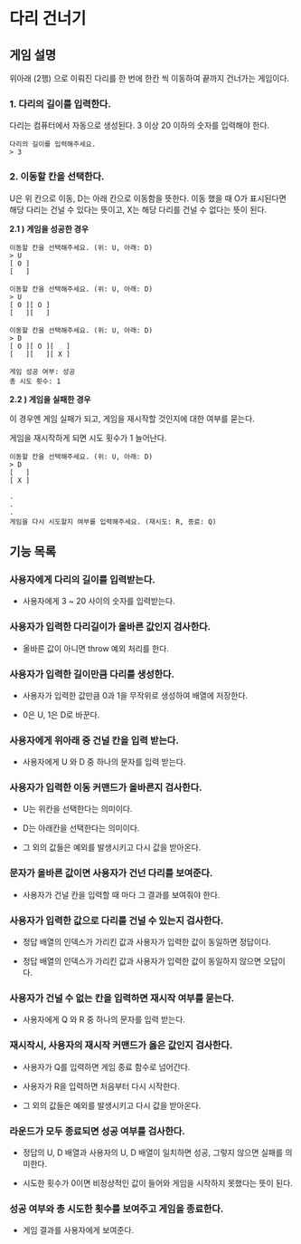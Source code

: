 # 다리 건너기

## 게임 설명

위아래 (2행) 으로 이뤄진 다리를 한 번에 한칸 씩 이동하여 끝까지 건너가는 게임이다.

### 1. 다리의 길이를 입력한다.

다리는 컴퓨터에서 자동으로 생성된다. 3 이상 20 이하의 숫자를 입력해야 한다.

```
다리의 길이를 입력해주세요. 
> 3
```

### 2. 이동할 칸을 선택한다.

U은 위 칸으로 이동, D는 아래 칸으로 이동함을 뜻한다. 이동 했을 때 O가 표시된다면 해당 다리는 건널 수 있다는 뜻이고, X는 해당 다리를 건널 수 없다는 뜻이 된다.

**2.1 ) 게임을 성공한 경우**

```
이동할 칸을 선택해주세요. (위: U, 아래: D)
> U
[ O ]
[   ]

이동할 칸을 선택해주세요. (위: U, 아래: D)
> U
[ O ][ O ]
[   ][   ]

이동할 칸을 선택해주세요. (위: U, 아래: D)
> D
[ O ][ O ][   ]
[   ][   ][ X ]

게임 성공 여부: 성공
총 시도 횟수: 1
```
**2.2 ) 게임을 실패한 경우**

이 경우엔 게임 실패가 되고, 게임을 재시작할 것인지에 대한 여부를 묻는다.

게임을 재시작하게 되면 시도 횟수가 1 늘어난다.

```
이동할 칸을 선택해주세요. (위: U, 아래: D)
> D
[   ]
[ X ]

.
.
.
게임을 다시 시도할지 여부를 입력해주세요. (재시도: R, 종료: Q)
```


    
## 기능 목록

### 사용자에게 다리의 길이를 입력받는다.

- 사용자에게 3 ~ 20 사이의 숫자를 입력받는다.

### 사용자가 입력한 다리길이가 올바른 값인지 검사한다.

- 올바른 값이 아니면 throw 예외 처리를 한다.

### 사용자가 입력한 길이만큼 다리를 생성한다.

- 사용자가 입력한 값만큼 0과 1을 무작위로 생성하여 배열에 저장한다.

- 0은 U, 1은 D로 바꾼다.

### 사용자에게 위아래 중 건널 칸을 입력 받는다.

- 사용자에게 U 와 D 중 하나의 문자를 입력 받는다.

### 사용자가 입력한 이동 커맨드가 올바른지 검사한다.

- U는 위칸을 선택한다는 의미이다.

- D는 아래칸을 선택한다는 의미이다.

- 그 외의 값들은 예외를 발생시키고 다시 값을 받아온다.

### 문자가 올바른 값이면 사용자가 건넌 다리를 보여준다.

- 사용자가 건널 칸을 입력할 때 마다 그 결과를 보여줘야 한다.

### 사용자가 입력한 값으로 다리를 건널 수 있는지 검사한다.

- 정답 배열의 인덱스가 가리킨 값과 사용자가 입력한 값이 동일하면 정답이다.

- 정답 배열의 인덱스가 가리킨 값과 사용자가 입력한 값이 동일하지 않으면 오답이다. 

### 사용자가 건널 수 없는 칸을 입력하면 재시작 여부를 묻는다.

- 사용자에게 Q 와 R 중 하나의 문자를 입력 받는다.

### 재시작시, 사용자의 재시작 커맨드가 옳은 값인지 검사한다.

- 사용자가 Q를 입력하면 게임 종료 함수로 넘어간다.

- 사용자가 R을 입력하면 처음부터 다시 시작한다.

- 그 외의 값들은 예외를 발생시키고 다시 값을 받아온다.

### 라운드가 모두 종료되면 성공 여부를 검사한다.

- 정답의 U, D 배열과 사용자의 U, D 배열이 일치하면 성공, 그렇지 않으면 실패를 의미한다.

- 시도한 횟수가 0이면 비정상적인 값이 들어와 게임을 시작하지 못했다는 뜻이 된다.

### 성공 여부와 총 시도한 횟수를 보여주고 게임을 종료한다.

- 게임 결과를 사용자에게 보여준다.

